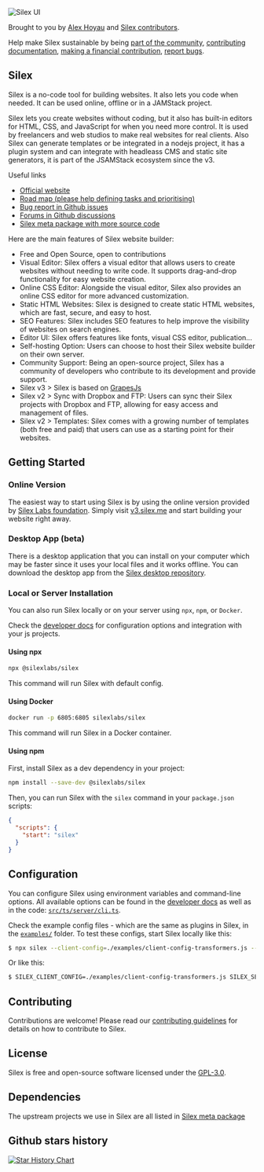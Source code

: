 
![Silex UI](https://github.com/silexlabs/www.silex.me/raw/gh-pages/assets/silex-ui.gif)

Brought to you by [Alex Hoyau](https://lexoyo.me) and [Silex contributors](https://github.com/silexlabs/Silex/graphs/contributors).

Help make Silex sustainable by being [part of the community](https://community.silex.me/), [contributing documentation](https://docs.silex.me/), [making a financial contribution](https://opencollective.com/silex), [report bugs](https://github.com/silexlabs/Silex/issues).

## Silex

Silex is a no-code tool for building websites. It also lets you code when needed. It can be used online, offline or in a JAMStack project.

Silex lets you create websites without coding, but it also has built-in editors for HTML, CSS, and JavaScript for when you need more control. It is used by freelancers and web studios to make real websites for real clients. Also Silex can generate templates or be integrated in a nodejs project, it has a plugin system and can integrate with headleass CMS and static site generators, it is part of the JSAMStack ecosystem since the v3.

Useful links

* [Official website](https://www.silex.me/)
* [Road map (please help defining tasks and prioritising)](https://roadmap.silex.me)
* [Bug report in Github issues](https://github.com/silexlabs/Silex/issues)
* [Forums in Github discussions](https://community.silex.me)
* [Silex meta package with more source code](https://github.com/silexlabs/silex-meta)

Here are the main features of Silex website builder:

* Free and Open Source, open to contributions
* Visual Editor: Silex offers a visual editor that allows users to create websites without needing to write code. It supports drag-and-drop functionality for easy website creation.
* Online CSS Editor: Alongside the visual editor, Silex also provides an online CSS editor for more advanced customization.
* Static HTML Websites: Silex is designed to create static HTML websites, which are fast, secure, and easy to host.
* SEO Features: Silex includes SEO features to help improve the visibility of websites on search engines.
* Editor UI: Silex offers features like fonts, visual CSS editor, publication...
* Self-hosting Option: Users can choose to host their Silex website builder on their own server.
* Community Support: Being an open-source project, Silex has a community of developers who contribute to its development and provide support.
* Silex v3 > Silex is based on [GrapesJs](https://grapesjs.com/)
* Silex v2 > Sync with Dropbox and FTP: Users can sync their Silex projects with Dropbox and FTP, allowing for easy access and management of files.
* Silex v2 > Templates: Silex comes with a growing number of templates (both free and paid) that users can use as a starting point for their websites.

## Getting Started

### Online Version

The easiest way to start using Silex is by using the online version provided by [Silex Labs foundation](https://www.silexlabs.org). Simply visit [v3.silex.me](https://v3.silex.me) and start building your website right away.

### Desktop App (beta)

There is a desktop application that you can install on your computer which may be faster since it uses your local files and it works offline. You can download the desktop app from the [Silex desktop  repository](https://github.com/silexlabs/silex-desktop/releases/latest).

### Local or Server Installation

You can also run Silex locally or on your server using `npx`, `npm`, or `Docker`.

Check the [developer docs](https://docs.silex.me/en/dev) for configuration options and integration with your js projects.

#### Using npx

```bash
npx @silexlabs/silex
```

This command will run Silex with default config.

#### Using Docker

```bash
docker run -p 6805:6805 silexlabs/silex
```

This command will run Silex in a Docker container.

#### Using npm

First, install Silex as a dev dependency in your project:

```bash
npm install --save-dev @silexlabs/silex
```

Then, you can run Silex with the `silex` command in your `package.json` scripts:

```json
{
  "scripts": {
    "start": "silex"
  }
}
```

## Configuration

You can configure Silex using environment variables and command-line options. All available options can be found in the [developer docs](https://docs.silex.me/en/dev) as well as in the code: [`src/ts/server/cli.ts`](./src/ts/server/cli.ts).

Check the example config files - which are the same as plugins in Silex, in the [`examples/`](./examples/) folder. To test these configs, start Silex locally like this:

```sh
$ npx silex --client-config=./examples/client-config-transformers.js --server-config=`pwd`/examples/server-config-plugins.js 
```

Or like this:

```sh
$ SILEX_CLIENT_CONFIG=./examples/client-config-transformers.js SILEX_SERVER_CONFIG=`pwd`/examples/server-config-plugins.js npm run start:debug
```

## Contributing

Contributions are welcome! Please read our [contributing guidelines](CONTRIBUTING.md) for details on how to contribute to Silex.

## License

Silex is free and open-source software licensed under the [GPL-3.0](LICENSE.md).

## Dependencies

The upstream projects we use in Silex are all listed in [Silex meta package](https://github.com/silexlabs/silex-meta)

## Github stars history

[![Star History Chart](https://api.star-history.com/svg?repos=silexlabs/Silex&type=Timeline)](https://star-history.com/#silexlabs/Silex&Timeline)

